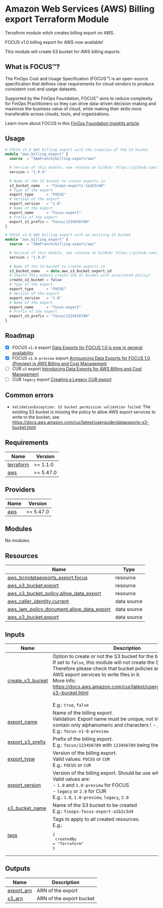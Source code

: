 # Amazon Web Services (AWS) Billing export Terraform Module

Terraform module witch creates billing export on AWS.

FOCUS v1.0 billing export for AWS now available!

This module will create S3 bucket for AWS billing exports.

## What is FOCUS™?

The FinOps Cost and Usage Specification (FOCUS™) is an open-source specification that defines clear requirements for cloud vendors to produce consistent cost and usage datasets.

Supported by the FinOps Foundation, FOCUS™ aims to reduce complexity for FinOps Practitioners so they can drive data-driven decision-making and maximize the business value of cloud, while making their skills more transferable across clouds, tools, and organizations.

Learn more about FOCUS in this [FinOps Foundation Insights article](https://www.finops.org/insights/focus-1-0-available/).

## Usage

```terraform
# FOCUS v1.0 AWS billing export with the creation of the S3 bucket
module "aws_billing_export" {
  source  = "IAmFrench/billing-export/aws"

  # Version of this module, see release on GitHub: https://github.com/IAmFrench/terraform-aws-billing-export/releases
  version = "1.0.4"
  
  # Name of the S3 bucket to create exports in
  s3_bucket_name   = "finops-exports-1a2b3c4d"
  # Type of the export
  export_type      = "FOCUS"
  # Version of the export
  export_version   = "1.0"
  # Name of the export
  export_name      = "focus-export"
  # Prefix of the export
  export_s3_prefix = "focus/1234556789"
}
```

```terraform
# FOCUS v1.0 AWS billing export with an existing S3 bucket
module "aws_billing_export" {
  source  = "IAmFrench/billing-export/aws"

  # Version of this module, see release on GitHub: https://github.com/IAmFrench/terraform-aws-billing-export/releases
  version = "1.0.4"
  
  # Name of the S3 bucket to create exports in
  s3_bucket_name   = data.aws_s3_bucket.export.id
  # Should this module create the S3 bucket with associated policy?
  create_s3_bucket = false
  # Type of the export
  export_type      = "FOCUS"
  # Version of the export
  export_version   = "1.0"
  # Name of the export
  export_name      = "focus-export"
  # Prefix of the export
  export_s3_prefix = "focus/1234556789"
}
```
## Roadmap

- [X] FOCUS `v1.0` export [Data Exports for FOCUS 1.0 is now in general availability](https://aws.amazon.com/blogs/aws-cloud-financial-management/data-exports-for-focus-1-0-is-now-generally-available/) 
- [X] FOCUS `v1.0-preview` export [Announcing Data Exports for FOCUS 1.0 (Preview) in AWS Billing and Cost Management](https://aws.amazon.com/blogs/aws-cloud-financial-management/announcing-data-exports-for-focus-1-0-preview-in-aws-billing-and-cost-management/)
- [ ] CUR `v2` export [Introducing Data Exports for AWS Billing and Cost Management](https://aws.amazon.com/blogs/aws-cloud-financial-management/introducing-data-exports-for-billing-and-cost-management/)
- [ ] CUR `legacy` export [Creating a Legacy CUR export](https://docs.aws.amazon.com/cur/latest/userguide/dataexports-create-legacy.html)

## Common errors

- `ValidationException: S3 bucket permission validation failed`: The existing S3 bucket is missing the policy to allow AWS export services to write to the bucket, see https://docs.aws.amazon.com/cur/latest/userguide/dataexports-s3-bucket.html

<!-- BEGIN_TF_DOCS -->
## Requirements

| Name | Version |
|------|---------|
| <a name="requirement_terraform"></a> [terraform](#requirement\_terraform) | >= 1.1.0 |
| <a name="requirement_aws"></a> [aws](#requirement\_aws) | >= 5.47.0 |

## Providers

| Name | Version |
|------|---------|
| <a name="provider_aws"></a> [aws](#provider\_aws) | >= 5.47.0 |

## Modules

No modules.

## Resources

| Name | Type |
|------|------|
| [aws_bcmdataexports_export.focus](https://registry.terraform.io/providers/hashicorp/aws/latest/docs/resources/bcmdataexports_export) | resource |
| [aws_s3_bucket.export](https://registry.terraform.io/providers/hashicorp/aws/latest/docs/resources/s3_bucket) | resource |
| [aws_s3_bucket_policy.allow_data_export](https://registry.terraform.io/providers/hashicorp/aws/latest/docs/resources/s3_bucket_policy) | resource |
| [aws_caller_identity.current](https://registry.terraform.io/providers/hashicorp/aws/latest/docs/data-sources/caller_identity) | data source |
| [aws_iam_policy_document.allow_data_export](https://registry.terraform.io/providers/hashicorp/aws/latest/docs/data-sources/iam_policy_document) | data source |
| [aws_s3_bucket.export](https://registry.terraform.io/providers/hashicorp/aws/latest/docs/data-sources/s3_bucket) | data source |

## Inputs

| Name | Description | Type | Default | Required |
|------|-------------|------|---------|:--------:|
| <a name="input_create_s3_bucket"></a> [create\_s3\_bucket](#input\_create\_s3\_bucket) | Option to create or not the S3 bucket for the billing export.<br>If set to `false`, this module will not create the S3 bucket.<br>Therefore please check that bucket policies are sets to allow AWS export services to write files in it.<br>More info: https://docs.aws.amazon.com/cur/latest/userguide/dataexports-s3-bucket.html<br><br>E.g.: `true`, `false` | `bool` | `true` | no |
| <a name="input_export_name"></a> [export\_name](#input\_export\_name) | Name of the billing export. <br>Validation: Export name must be unique, not include spaces, and contain only alphanumeric and characters ! - \_ . * ' ( )<br>E.g.: `focus-v1-0-preview` | `string` | n/a | yes |
| <a name="input_export_s3_prefix"></a> [export\_s3\_prefix](#input\_export\_s3\_prefix) | Prefix of the billing export.<br>E.g.: `focus/123456789` with `123456789` being the account id | `string` | `""` | no |
| <a name="input_export_type"></a> [export\_type](#input\_export\_type) | Version of the billing export.<br>Valid values: `FOCUS` or `CUR`<br>E.g.: `FOCUS` or `CUR` | `string` | n/a | yes |
| <a name="input_export_version"></a> [export\_version](#input\_export\_version) | Version of the billing export. Should be use with `export_type`.<br>Valid values are:<br>- `1.0` and `1.0-preview` for FOCUS<br>- `legacy` or `2.0` for CUR<br>E.g.: `1.0`, `1.0-preview`, `legacy`, `2.0` | `string` | n/a | yes |
| <a name="input_s3_bucket_name"></a> [s3\_bucket\_name](#input\_s3\_bucket\_name) | Name of the S3 bucket to be created<br>E.g.: `finops-focus-export-a1b2c3d4` | `string` | n/a | yes |
| <a name="input_tags"></a> [tags](#input\_tags) | Tags to apply to all created resources.<br>E.g.:<pre>{<br>  createdBy = "Terraform"<br>}</pre> | `map(string)` | `{}` | no |

## Outputs

| Name | Description |
|------|-------------|
| <a name="output_export_arn"></a> [export\_arn](#output\_export\_arn) | ARN of the export |
| <a name="output_s3_arn"></a> [s3\_arn](#output\_s3\_arn) | ARN of the export bucket |
<!-- END_TF_DOCS -->
